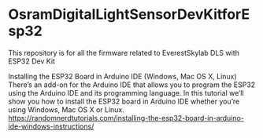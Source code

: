 # OsramDigitalLightSensorDevKitforEsp32
This repository  is for all the firmware related to EverestSkylab DLS with ESP32 Dev Kit

Installing the ESP32 Board in Arduino IDE (Windows, Mac OS X, Linux)
There’s an add-on for the Arduino IDE that allows you to program the ESP32 using the Arduino IDE and its programming language. In this tutorial we’ll show you how to install the ESP32 board in Arduino IDE whether you’re using Windows, Mac OS X or Linux.
https://randomnerdtutorials.com/installing-the-esp32-board-in-arduino-ide-windows-instructions/


